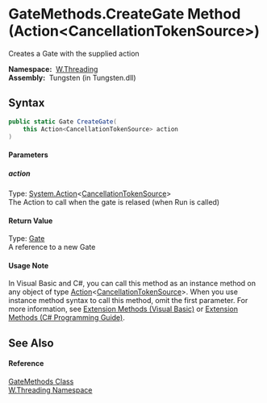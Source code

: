 GateMethods.CreateGate Method (Action&lt;CancellationTokenSource>)
==================================================================
  Creates a Gate with the supplied action

  **Namespace:**  [W.Threading][1]  
  **Assembly:**  Tungsten (in Tungsten.dll)

Syntax
------

```csharp
public static Gate CreateGate(
	this Action<CancellationTokenSource> action
)
```

#### Parameters

##### *action*
Type: [System.Action][2]&lt;[CancellationTokenSource][3]>  
The Action to call when the gate is relased (when Run is called)

#### Return Value
Type: [Gate][4]  
A reference to a new Gate
#### Usage Note
In Visual Basic and C#, you can call this method as an instance method on any object of type [Action][2]&lt;[CancellationTokenSource][3]>. When you use instance method syntax to call this method, omit the first parameter. For more information, see [Extension Methods (Visual Basic)][5] or [Extension Methods (C# Programming Guide)][6].

See Also
--------

#### Reference
[GateMethods Class][7]  
[W.Threading Namespace][1]  

[1]: ../README.md
[2]: http://msdn.microsoft.com/en-us/library/018hxwa8
[3]: http://msdn.microsoft.com/en-us/library/dd321629
[4]: ../Gate/README.md
[5]: http://msdn.microsoft.com/en-us/library/bb384936.aspx
[6]: http://msdn.microsoft.com/en-us/library/bb383977.aspx
[7]: README.md
[8]: ../../_icons/Help.png